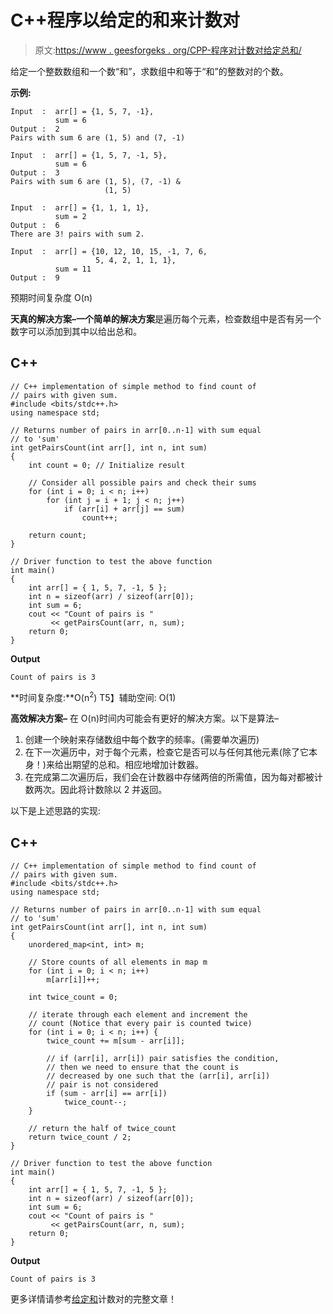# C++程序以给定的和来计数对

> 原文:[https://www . geesforgeks . org/CPP-程序对计数对给定总和/](https://www.geeksforgeeks.org/cpp-program-to-count-pairs-with-given-sum/)

给定一个整数数组和一个数“和”，求数组中和等于“和”的整数对的个数。

**示例:**

```
Input  :  arr[] = {1, 5, 7, -1}, 
          sum = 6
Output :  2
Pairs with sum 6 are (1, 5) and (7, -1)

Input  :  arr[] = {1, 5, 7, -1, 5}, 
          sum = 6
Output :  3
Pairs with sum 6 are (1, 5), (7, -1) &
                     (1, 5)         

Input  :  arr[] = {1, 1, 1, 1}, 
          sum = 2
Output :  6
There are 3! pairs with sum 2.

Input  :  arr[] = {10, 12, 10, 15, -1, 7, 6, 
                   5, 4, 2, 1, 1, 1}, 
          sum = 11
Output :  9
```

预期时间复杂度 O(n)

**天真的解决方案–**一个**简单的解决方案**是遍历每个元素，检查数组中是否有另一个数字可以添加到其中以给出总和。

## C++

```
// C++ implementation of simple method to find count of
// pairs with given sum.
#include <bits/stdc++.h>
using namespace std;

// Returns number of pairs in arr[0..n-1] with sum equal
// to 'sum'
int getPairsCount(int arr[], int n, int sum)
{
    int count = 0; // Initialize result

    // Consider all possible pairs and check their sums
    for (int i = 0; i < n; i++)
        for (int j = i + 1; j < n; j++)
            if (arr[i] + arr[j] == sum)
                count++;

    return count;
}

// Driver function to test the above function
int main()
{
    int arr[] = { 1, 5, 7, -1, 5 };
    int n = sizeof(arr) / sizeof(arr[0]);
    int sum = 6;
    cout << "Count of pairs is "
         << getPairsCount(arr, n, sum);
    return 0;
}
```

**Output**

```
Count of pairs is 3
```

**时间复杂度:**O(n<sup>2</sup>)
T5】辅助空间: O(1)

**高效解决方案–**
在 O(n)时间内可能会有更好的解决方案。以下是算法–

1.  创建一个映射来存储数组中每个数字的频率。(需要单次遍历)
2.  在下一次遍历中，对于每个元素，检查它是否可以与任何其他元素(除了它本身！)来给出期望的总和。相应地增加计数器。
3.  在完成第二次遍历后，我们会在计数器中存储两倍的所需值，因为每对都被计数两次。因此将计数除以 2 并返回。

以下是上述思路的实现:

## C++

```
// C++ implementation of simple method to find count of
// pairs with given sum.
#include <bits/stdc++.h>
using namespace std;

// Returns number of pairs in arr[0..n-1] with sum equal
// to 'sum'
int getPairsCount(int arr[], int n, int sum)
{
    unordered_map<int, int> m;

    // Store counts of all elements in map m
    for (int i = 0; i < n; i++)
        m[arr[i]]++;

    int twice_count = 0;

    // iterate through each element and increment the
    // count (Notice that every pair is counted twice)
    for (int i = 0; i < n; i++) {
        twice_count += m[sum - arr[i]];

        // if (arr[i], arr[i]) pair satisfies the condition,
        // then we need to ensure that the count is
        // decreased by one such that the (arr[i], arr[i])
        // pair is not considered
        if (sum - arr[i] == arr[i])
            twice_count--;
    }

    // return the half of twice_count
    return twice_count / 2;
}

// Driver function to test the above function
int main()
{
    int arr[] = { 1, 5, 7, -1, 5 };
    int n = sizeof(arr) / sizeof(arr[0]);
    int sum = 6;
    cout << "Count of pairs is "
         << getPairsCount(arr, n, sum);
    return 0;
}
```

**Output**

```
Count of pairs is 3
```

更多详情请参考[给定和](https://www.geeksforgeeks.org/count-pairs-with-given-sum/)计数对的完整文章！